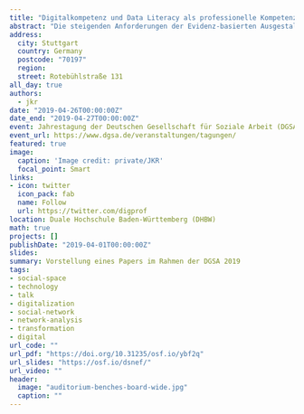 ```yaml
---
title: "Digitalkompetenz und Data Literacy als professionelle Kompetenzen für Soziale Arbeit im Zeitalter des digitalen Kapitalismus: Der Einfluss der Digitalisierung auf Lehre und Ausbildungsprofile in der Sozialen Arbeit"
abstract: "Die steigenden Anforderungen der Evidenz-basierten Ausgestaltung in professionellen Kontexten von Sozialer Arbeit stellt zunehmende Herausforderungen an die Ausbildungsprofile in der Lehre dar. Dies gilt gleichermaßen für die Handlungskompetenzvermittlung in der Ausbildung in Bachelor und Master Studiengängen, sowie die Ausbildung des akademischen Nachwuchses bezogen auf Forschungs- und Lehrvermittlungskompetenz. Der zunehmende Trend zu quantitativen Formen der Vermittlung von Evidenz wird durch die Digitalisierung noch weiter beschleunigt und manifestiert die Notwendigkeit der Verbindung qualitativer und quantitativer Kompetenzen zur Ausbildung einer umfassenden 'Data Literacy', also dem verständigen Umgang mit Daten und deren Interpretation. Gerade in der Sozialen Arbeit ist es jedoch wichtig, Datenermittlung und -interpretation als umfassendes Konzept zu vermitteln. Während in der Vergangenheit das Hauptaugenmerk hauptsächlich auf qualitative Formen der Datenerhebung und -analyse gelegt wurde, werden zunehmend von Akteuren der Sozialen Arbeit Kompetenzen verlangt, die eine sinnvolle Verbindung dieser qualitativen Methoden mit quantitativen Methoden in einer zunehmend durch die Digitalisierung vieler Prozesse geprägten Arbeits- und Forschungswelt ermöglichen. Am Beispiel der sozialraumorientierten Arbeit stellt dieser Beitrag neue Möglichkeiten einer Verbindung von qualitativen und quantitativen Methoden in der Netzwerkanalyse vor und diskutiert notwendige Kompetenzprofile sowie Voraussetzungen für eine erfolgreiche Kompetenzvermittlung in der Lehre unter Berücksichtigung methodischer Kenntnisse, ethischer Fragestellungen und kritischer Reflexionsfähigkeit in einer von Digitalisierung geprägten sozialen Wirklichkeit und vom digitalen Kapitalismus geprägten gesellschaftlichen Gesamtkontexts."
address:
  city: Stuttgart
  country: Germany
  postcode: "70197"
  region:
  street: Rotebühlstraße 131
all_day: true
authors:
  - jkr
date: "2019-04-26T00:00:00Z"
date_end: "2019-04-27T00:00:00Z"
event: Jahrestagung der Deutschen Gesellschaft für Soziale Arbeit (DGSA)
event_url: https://www.dgsa.de/veranstaltungen/tagungen/
featured: true
image:
  caption: 'Image credit: private/JKR'
  focal_point: Smart
links:
- icon: twitter
  icon_pack: fab
  name: Follow
  url: https://twitter.com/digprof
location: Duale Hochschule Baden-Württemberg (DHBW)
math: true
projects: []
publishDate: "2019-04-01T00:00:00Z"
slides:
summary: Vorstellung eines Papers im Rahmen der DGSA 2019
tags:
- social-space
- technology
- talk
- digitalization
- social-network
- network-analysis
- transformation
- digital
url_code: ""
url_pdf: "https://doi.org/10.31235/osf.io/ybf2q"
url_slides: "https://osf.io/dsnef/"
url_video: ""
header:
  image: "auditorium-benches-board-wide.jpg"
  caption: ""
---
```

